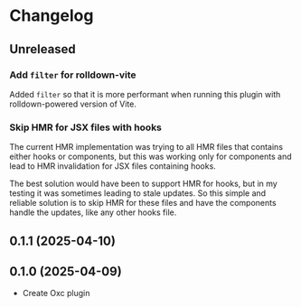 # Changelog

## Unreleased

### Add `filter` for rolldown-vite

Added `filter` so that it is more performant when running this plugin with rolldown-powered version of Vite.

### Skip HMR for JSX files with hooks

The current HMR implementation was trying to all HMR files that contains either hooks or components, but this was working only for components and lead to HMR invalidation for JSX files containing hooks.

The best solution would have been to support HMR for hooks, but in my testing it was sometimes leading to stale updates. So this simple and reliable solution is to skip HMR for these files and have the components handle the updates, like any other hooks file.

## 0.1.1 (2025-04-10)

## 0.1.0 (2025-04-09)

- Create Oxc plugin
